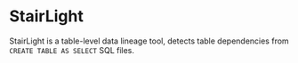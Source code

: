 # StairLight

StairLight is a table-level data lineage tool, detects table dependencies from `CREATE TABLE AS SELECT` SQL files.
